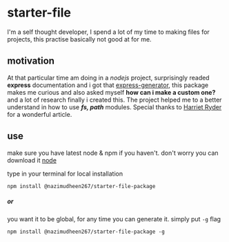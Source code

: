 
# starter-file 

I'm a self thought developer, I spend a lot of my time to making files for projects, this practise basically not good at for me.

## motivation 
At that particular time am doing in a  _nodejs_ project, surprisingly readed **express** documentation and i got that [express-generator](https://expressjs.com/en/starter/generator.html), this package makes me curious and also asked myself **how can i make a custom one?** and a lot of research finally i created this. The project helped me to a better understand in how to use ***fs, path*** modules. Special thanks to [Harriet Ryder](https://medium.com/northcoders/creating-a-project-generator-with-node-29e13b3cd309) for a wonderful article.

## use 
make sure you have latest node & npm if you haven't. don't worry you can download it [node](https://nodejs.org/en/)

type in your terminal for local installation
```
npm install @nazimudheen267/starter-file-package
```
##### or 
you want it to be global, for any time you can generate it. simply put `-g` flag
```
npm install @nazimudheen267/starter-file-package -g
```
